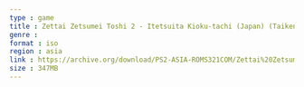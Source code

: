 ```yaml
---
type : game
title : Zettai Zetsumei Toshi 2 - Itetsuita Kioku-tachi (Japan) (Taikenban Type-A)
genre : 
format : iso
region : asia
link : https://archive.org/download/PS2-ASIA-ROMS321COM/Zettai%20Zetsumei%20Toshi%202%20-%20Itetsuita%20Kioku-tachi%20%28Japan%29%20%28Taikenban%20Type-A%29.7z
size : 347MB
---
```

